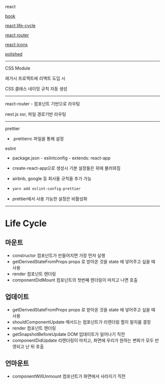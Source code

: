 react

[book](https://react.vlpt.us)

[react life-cycle](https://react.vlpt.us/basic/25-lifecycle.html)

[react router](https://reacttraining.com/react-router/web/guides/philosophy)

[react icons](https://react-icons.netlify.com)

[polished](https://polished.js.org/docs/)

---

CSS Module

레거시 프로젝트에 리액트 도입 시

CSS 클래스 네이밍 규칙 자동 생성

---

react-router - 컴포넌트 기반으로 라우팅

next.js ssr, 파일 경로기반 라우팅

---

prettier

- .prettierrc 파일을 통해 설정

eslint

- package.json - eslintconfig - extends: react-app

- create-react-app으로 생성시 기본 설정들은 위에 불러와짐

- airbnb, google 등 회사들 규칙들 추가 가능

- ```bash
  yarn add eslint-config-prettier
  ```

- prettier에서 사용 가능한 설정은 비활성화

---

# Life Cycle


## 마운트
- constructor 컴포넌트가 만들어지면 가장 먼저 실행
- getDerivedStateFromProps props 로 받아온 것을 state 에 넣어주고 싶을 때 사용
- render 컴포넌트 렌더링
- componentDidMount 컴포넌트의 첫번째 렌더링이 마치고 나면 호출

## 업데이트

- getDerivedStateFromProps props 로 받아온 것을 state 에 넣어주고 싶을 때 사용
- shouldComponentUpdate 메서드는 컴포넌트가 리렌더링 할지 말지를 결정
- render 컴포넌트 렌더링
- getSnapshotBeforeUpdate DOM 업데이트가 일어나기 직전
- componentDidUpdate 리렌더링이 마치고, 화면에 우리가 원하는 변화가 모두 반영되고 난 뒤 호출

## 언마운트

- componentWillUnmount 컴포넌트가 화면에서 사라지기 직전
